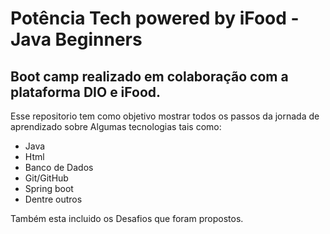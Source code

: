 # Potência Tech powered by iFood - Java Beginners

## Boot camp realizado em colaboração com a plataforma DIO e iFood.

Esse repositorio tem como objetivo mostrar todos os passos da jornada de aprendizado sobre Algumas tecnologias tais como:

 - Java
 - Html
 - Banco de Dados
 - Git/GitHub
 - Spring boot
 - Dentre outros
 
Também esta incluido os Desafios que foram propostos.
